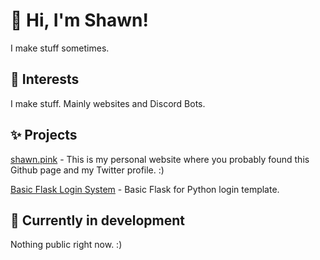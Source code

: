 # 👋 Hi, I'm Shawn!

I make stuff sometimes.

## 👀 Interests

I make stuff. Mainly websites and Discord Bots.

## ✨ Projects

[shawn.pink](https://shawn.pink) - This is my personal website where you probably found this Github page and my Twitter profile. :)

[Basic Flask Login System](https://basic-flask-auth-demo.shawn.pink) - Basic Flask for Python login template.
## 🌱 Currently in development
Nothing public right now. :)

